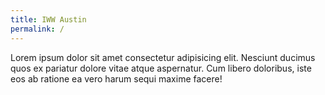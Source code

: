 ```yaml
---
title: IWW Austin
permalink: /
---
```


Lorem ipsum dolor sit amet consectetur adipisicing elit. Nesciunt ducimus quos ex pariatur dolore vitae atque 
aspernatur. Cum libero doloribus, iste eos ab ratione ea vero harum sequi maxime facere!

